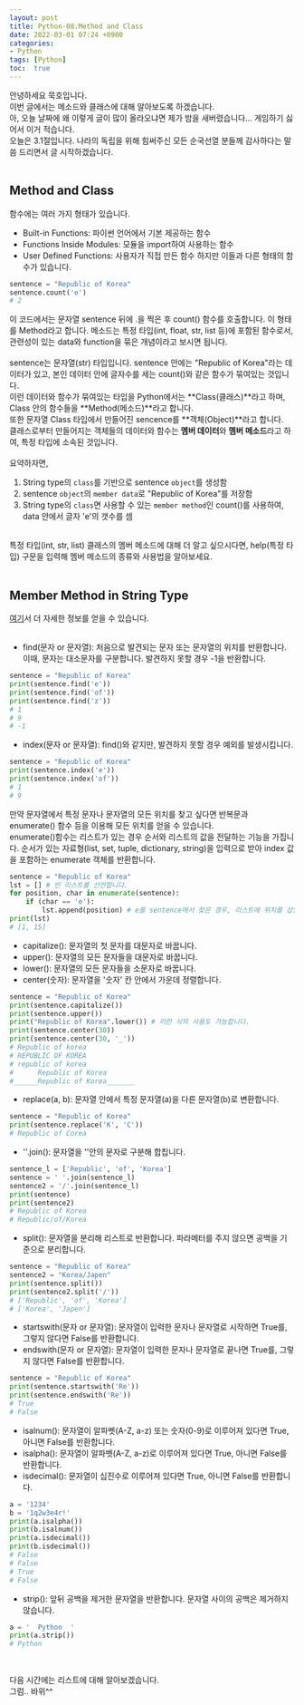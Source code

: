 ```yaml
---
layout: post
title: Python-08.Method and Class
date: 2022-03-01 07:24 +0900
categories:
- Python
tags: [Python]
toc:  true
---
```


안녕하세요 묵호입니다.<br>
이번 글에서는 메소드와 클래스에 대해 알아보도록 하겠습니다.<br>
아, 오늘 날짜에 왜 이렇게 글이 많이 올라오냐면 제가 밤을 새버렸습니다... 게임하기 싫어서 이거 적습니다.<br>
오늘은 3.1절입니다. 나라의 독립을 위해 힘써주신 모든 순국선열 분들께 감사하다는 말씀 드리면서 글 시작하겠습니다.<br><br>

## Method and Class<br>
함수에는 여러 가지 형태가 있습니다.<br>
- Built-in Functions: 파이썬 언어에서 기본 제공하는 함수
- Functions Inside Modules: 모듈을 import하여 사용하는 함수
- User Defined Functions: 사용자가 직접 만든 함수
하지만 이들과 다른 형태의 함수가 있습니다.
```python
sentence = "Republic of Korea"
sentence.count('e')
# 2
```
이 코드에서는 문자열 sentence 뒤에 .을 찍은 후 count() 함수를 호출합니다. 이 형태를 Method라고 합니다. 메소드는 특정 타입(int, float, str, list 등)에 포함된 함수로서, 관련성이 있는 data와 function을 묶은 개념이라고 보시면 됩니다.<br><br>
sentence는 문자열(str) 타입입니다. sentence 안에는 "Republic of Korea"라는 데이터가 있고, 본인 데이터 안에 글자수를 세는 count()와 같은 함수가 묶여있는 것입니다.<br>
이런 데이터와 함수가 묶여있는 타입을 Python에서는 **Class(클래스)**라고 하며, Class 안의 함수들을 **Method(메소드)**라고 합니다.<br>
또한 문자열 Class 타입에서 만들어진 sencence를 **객체(Object)**라고 합니다.<br>
클래스로부터 만들어지는 객체들의 데이터와 함수는 **멤버 데이터**와 **멤버 메소드**라고 하여, 특정 타입에 소속된 것입니다.<br><br>
요약하자면,
1. String type의 ``class``를 기반으로 sentence ``object``를 생성함
2. sentence ``object``의 ``member data``로 "Republic of Korea"를 저장함
3. String type의 ``class``면 사용할 수 있는 ``member method``인 count()를 사용하여, data 안에서 글자 'e'의 갯수를 셈
<br>
특정 타입(int, str, list) 클래스의 멤버 메소드에 대해 더 알고 싶으시다면, help(특정 타입) 구문을 입력해 멤버 메소드의 종류와 사용법을 알아보세요.<br><br>


## Member Method in String Type<br>
[여기](https://docs.python.org/3/library/stdtypes.html#text-sequence-type-str)서 더 자세한 정보를 얻을 수 있습니다.<br><br>
- find(문자 or 문자열): 처음으로 발견되는 문자 또는 문자열의 위치를 반환합니다. 이때, 문자는 대소문자를 구분합니다. 발견하지 못할 경우 -1을 반환합니다.
```python
sentence = "Republic of Korea"
print(sentence.find('e'))
print(sentence.find('of'))
print(sentence.find('z'))
# 1
# 9
# -1
```
- index(문자 or 문자열): find()와 같지만, 발견하지 못할 경우 예외를 발생시킵니다.
```python
sentence = "Republic of Korea"
print(sentence.index('e'))
print(sentence.index('of'))
# 1
# 9
```
만약 문자열에서 특정 문자나 문자열의 모든 위치를 찾고 싶다면 반복문과 enumerate() 함수 등을 이용해 모든 위치를 얻을 수 있습니다.<br>
enumerate()함수는 리스트가 있는 경우 순서와 리스트의 값을 전달하는 기능을 가집니다. 순서가 있는 자료형(list, set, tuple, dictionary, string)을 입력으로 받아 index 값을 포함하는 enumerate 객체를 반환합니다.
```python
sentence = "Republic of Korea"
lst = [] # 빈 리스트를 선언합니다.
for position, char in enumerate(sentence):
    if (char == 'e'):
        lst.append(position) # e를 sentence에서 찾은 경우, 리스트에 위치를 삽입합니다.
print(lst)
# [1, 15]
```
- capitalize(): 문자열의 첫 문자를 대문자로 바꿉니다.
- upper(): 문자열의 모든 문자들을 대문자로 바꿉니다.
- lower(): 문자열의 모든 문자들을 소문자로 바꿉니다.
- center(숫자): 문자열을 '숫자' 칸 안에서 가운데 정렬합니다.

```python
sentence = "Republic of Korea"
print(sentence.capitalize())
print(sentence.upper())
print("Republic of Korea".lower()) # 이런 식의 사용도 가능합니다.
print(sentence.center(30))
print(sentence.center(30, '_'))
# Republic of korea
# REPUBLIC OF KOREA
# republic of korea
#      Republic of Korea       
#______Republic of Korea_______  
```
- replace(a, b): 문자열 안에서 특정 문자열(a)을 다른 문자열(b)로 변환합니다.
```python
sentence = "Republic of Korea"
print(sentence.replace('K', 'C'))
# Republic of Corea
```
- ''.join(): 문자열을 ''안의 문자로 구분해 합칩니다.
```python
sentence_l = ['Republic', 'of', 'Korea']
sentence = ' '.join(sentence_l)
sentence2 = '/'.join(sentence_l)
print(sentence)
print(sentence2)
# Republic of Korea
# Republic/of/Korea
```
- split(): 문자열을 분리해 리스트로 반환합니다. 파라메터를 주지 않으면 공백을 기준으로 분리합니다.
```python
sentence = "Republic of Korea"
sentence2 = "Korea/Japen"
print(sentence.split())
print(sentence2.split('/'))
# ['Republic', 'of', 'Korea']
# ['Korea', 'Japen']
```
- startswith(문자 or 문자열): 문자열이 입력한 문자나 문자열로 시작하면 True를, 그렇지 않다면 False를 반환합니다.
- endswith(문자 or 문자열): 문자열이 입력한 문자나 문자열로 끝나면 True를, 그렇지 않다면 False를 반환합니다.
```python
sentence = "Republic of Korea"
print(sentence.startswith('Re'))
print(sentence.endswith('Re'))
# True
# False
```
- isalnum(): 문자열이 알파벳(A-Z, a-z) 또는 숫자(0-9)로 이루어져 있다면 True, 아니면 False를 반환합니다.
- isalpha(): 문자열이 알파벳(A-Z, a-z)로 이루어져 있다면 True, 아니면 False를 반환합니다.
- isdecimal(): 문자열이 십진수로 이루어져 있다면 True, 아니면 False를 반환합니다.
```python
a = '1234'
b = '1q2w3e4r!'
print(a.isalpha())
print(b.isalnum())
print(a.isdecimal())
print(b.isdecimal())
# False
# False
# True
# False
```
- strip(): 앞뒤 공백을 제거한 문자열을 반환합니다. 문자열 사이의 공백은 제거하지 않습니다.
```python
a = '  Python  '
print(a.strip())
# Python
```
<br>


다음 시간에는 리스트에 대해 알아보겠습니다.<br>
그럼.. 바위^^<br>
